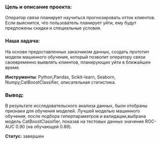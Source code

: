 ### Цель и описание проекта: 
Оператор связи планирует научиться прогнозировать отток клиентов. Если выяснится, что пользователь планирует уйти, ему будут предложены скидки и специальные условия.

### Наша задача:
На основе предоставленных заказчиком данных, создать прототип модели машинного обучения, который позволит оператору связи своевременно выявлять клиентов, планирующих уйти в ближайшее время. 

**Инструменты**:
Python,Pandas, Scikit-learn, Seaborn, Numpy,CatBoostClassifier, описательная статистика.

### Вывод:
В результате исследовательского анализа данных, были отобраны признаки для обучения моделей. Лучшей моделью машинного обучения, после подбора гиперпараметров и валидации,выбрана модель CatBoostClassifier, показав на тестовых данных значение ROC-AUC 0.90 (на обучающей 0.89).

**Статус:** завершен

